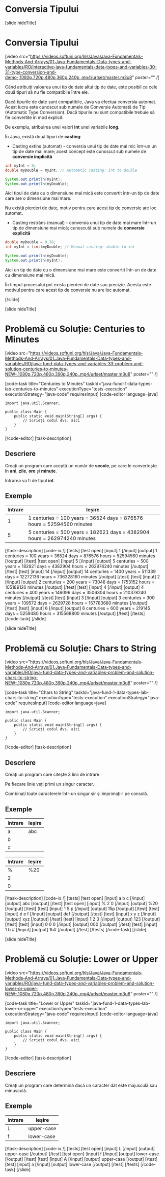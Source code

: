 # Conversia Tipului

[slide hideTitle]

# Conversia Tipului

[video src="https://videos.softuni.org/hls/Java/Java-Fundamentals-Methods-And-Arrays/01.Java-Fundamentals-Data-types-and-variables/RO/interactive-java-fundamentals-data-types-and-variables-30-31-type-conversion-and-demo-,1080p,720p,480p,360p,240p,.mp4/urlset/master.m3u8" poster="" /]

Când atribuiți valoarea unui tip de date altui tip de date, este posibil ca cele două tipuri să nu fie compatibile între ele.

Dacă tipurile de date sunt compatibile, Java va efectua conversia automat. Acest lucru este cunoscut sub numele de Conversie Automată de Tip (Automatic Type Conversion). Dacă tipurile nu sunt compatibile trebuie să fie convertite în mod explicit.

De exemplu, atribuirea unei valori **int** unei variabile **long**.

În Java, există două tipuri de **casting**:

- Casting extins \(automat\) - conversia unui tip de date mai mic într-un un tip de date mai mare; acest concept este cunoscut sub numele de **conversie implicită**
```java live
int myInt = 9;
double myDouble = myInt; // Automatic casting: int to double

System.out.println(myInt);
System.out.println(myDouble);
```

Aici tipul de date cu o dimensiune mai mică este convertit într-un tip de date care are o dimensiune mai mare.

Nu există pierderi de date, motiv pentru care acest tip de conversie are loc automat.

- Casting restrâns \(manual\) - conversia unui tip de date mai mare într-un tip de dimensiune mai mică; cunoscută sub numele de **conversie explicită**

```java live
double myDouble = 9.78;
int myInt = (int)myDouble; // Manual casting: double to int

System.out.println(myDouble);
System.out.println(myInt);
```

Aici un tip de date cu o dimensiune mai mare este convertit într-un de date cu dimensiune mai mică. 

În timpul procesului pot exista pierderi de date sau precizie. Acesta este motivul pentru care acest tip de conversie nu are loc automat.

[/slide]

[slide hideTitle]
# Problemă cu Soluție: Centuries to Minutes
[video src="https://videos.softuni.org/hls/Java/Java-Fundamentals-Methods-And-Arrays/01.Java-Fundamentals-Data-types-and-variables/RO/java-fund-data-types-and-variables-33-problem-and-solution-centuries-to-minutes-NEW-,1080p,720p,480p,360p,240p,.mp4/urlset/master.m3u8" poster="" /]

[code-task title="Centuries to Minutes" taskId="java-fund-1-data-types-lab-centuries-to-minutes" executionType="tests-execution" executionStrategy="java-code" requiresInput]
[code-editor language=java]

```
import java.util.Scanner;

public class Main {
    public static void main(String[] args) {
        // Scrieți codul dvs. aici
    }
}
```

[/code-editor]
[task-description]

## Descriere

Creați un program care aceptă un număr de **secole**, pe care le convertește în **ani**, **zile**, **ore** și **minute**.

Intrarea va fi de tipul **int**. 

## Exemple

|**Intrare**|**Ieșire**|
| --- | --- |
| 1 | 1 centuries = 100 years = 36524 days = 876576 hours = 52594560 minutes    |
| 5 | 5 centuries = 500 years = 182621 days = 4382904 hours = 262974240 minutes |

[/task-description]
[code-io /]
[tests]
[test open]
[input]
1
[/input]
[output]
1 centuries = 100 years = 36524 days = 876576 hours = 52594560 minutes
[/output]
[/test]
[test open]
[input]
5
[/input]
[output]
5 centuries = 500 years = 182621 days = 4382904 hours = 262974240 minutes
[/output]
[/test]
[test]
[input]
14
[/input]
[output]
14 centuries = 1400 years = 511339 days = 12272136 hours = 736328160 minutes
[/output]
[/test]
[test]
[input]
2
[/input]
[output]
2 centuries = 200 years = 73048 days = 1753152 hours = 105189120 minutes
[/output]
[/test]
[test]
[input]
4
[/input]
[output]
4 centuries = 400 years = 146096 days = 3506304 hours = 210378240 minutes
[/output]
[/test]
[test]
[input]
3
[/input]
[output]
3 centuries = 300 years = 109572 days = 2629728 hours = 157783680 minutes
[/output]
[/test]
[test]
[input]
6
[/input]
[output]
6 centuries = 600 years = 219145 days = 5259480 hours = 315568800 minutes
[/output]
[/test]
[/tests]
[/code-task]
[/slide]


[slide hideTitle]
# Problemă cu Soluție: Chars to String

[video src="https://videos.softuni.org/hls/Java/Java-Fundamentals-Methods-And-Arrays/01.Java-Fundamentals-Data-types-and-variables/RO/java-fund-data-types-and-variables-problem-and-solution-chars-to-string-NEW-,1080p,720p,480p,360p,240p,.mp4/urlset/master.m3u8" poster="" /]


[code-task title="Chars to String" taskId="java-fund-1-data-types-lab-chars-to-string" executionType="tests-execution" executionStrategy="java-code" requiresInput]
[code-editor language=java]

```
import java.util.Scanner;

public class Main {
    public static void main(String[] args) {
        // Scrieți codul dvs. aici
    }
}
```

[/code-editor]
[task-description]

## Descriere

Creați un program care citește 3 linii de intrare.

Pe fiecare linie veți primi un singur caracter.

Combinați toate caracterele într-un singur șir și imprimați-l pe consolă.

## Exemple

|**Intrare**|**Ieșire**|
| --- | --- |
| a | abc |
| b |     |
| c |     |

|**Intrare**|**Ieșire**|
| --- | --- |
| % | %20 |
| 2 |     |
| 0 |     |

[/task-description]
[code-io /]
[tests]
[test open]
[input]
a
b
c
[/input]
[output]
abc
[/output]
[/test]
[test open]
[input]
%
2
0
[/input]
[output]
%20
[/output]
[/test]
[test]
[input]
1
5
p
[/input]
[output]
15p
[/output]
[/test]
[test]
[input]
d
e
f
[/input]
[output]
def
[/output]
[/test]
[test]
[input]
x
y
z
[/input]
[output]
xyz
[/output]
[/test]
[test]
[input]
1
2
3
[/input]
[output]
123
[/output]
[/test]
[test]
[input]
0
0
0
[/input]
[output]
000
[/output]
[/test]
[test]
[input]
1
b
\#
[/input]
[output]
1b\#
[/output]
[/test]
[/tests]
[/code-task]
[/slide]


[slide hideTitle]
# Problemă cu Soluție: Lower or Upper
[video src="https://videos.softuni.org/hls/Java/Java-Fundamentals-Methods-And-Arrays/01.Java-Fundamentals-Data-types-and-variables/RO/java-fund-data-types-and-variables-problem-and-solution-lower-or-upper-NEW-,1080p,720p,480p,360p,240p,.mp4/urlset/master.m3u8" poster="" /]

[code-task title="Lower or Upper" taskId="java-fund-1-data-types-lab-lower-or-upper" executionType="tests-execution" executionStrategy="java-code" requiresInput]
[code-editor language=java]
```
import java.util.Scanner;

public class Main {
    public static void main(String[] args) {
        // Scrieți codul dvs. aici
    }
}
```
[/code-editor]
[task-description]
## Descriere
Creați un program care determină dacă un caracter dat este majusculă sau minusculă.

## Exemple
|**Intrare**|**Ieșire**|
| --- | --- |
| L | upper-case |
| f | lower-case |

[/task-description]
[code-io /]
[tests]
[test open]
[input]
L
[/input]
[output]
upper-case
[/output]
[/test]
[test open]
[input]
f
[/input]
[output]
lower-case
[/output]
[/test]
[test]
[input]
A
[/input]
[output]
upper-case
[/output]
[/test]
[test]
[input]
a
[/input]
[output]
lower-case
[/output]
[/test]
[/tests]
[/code-task]
[/slide]

